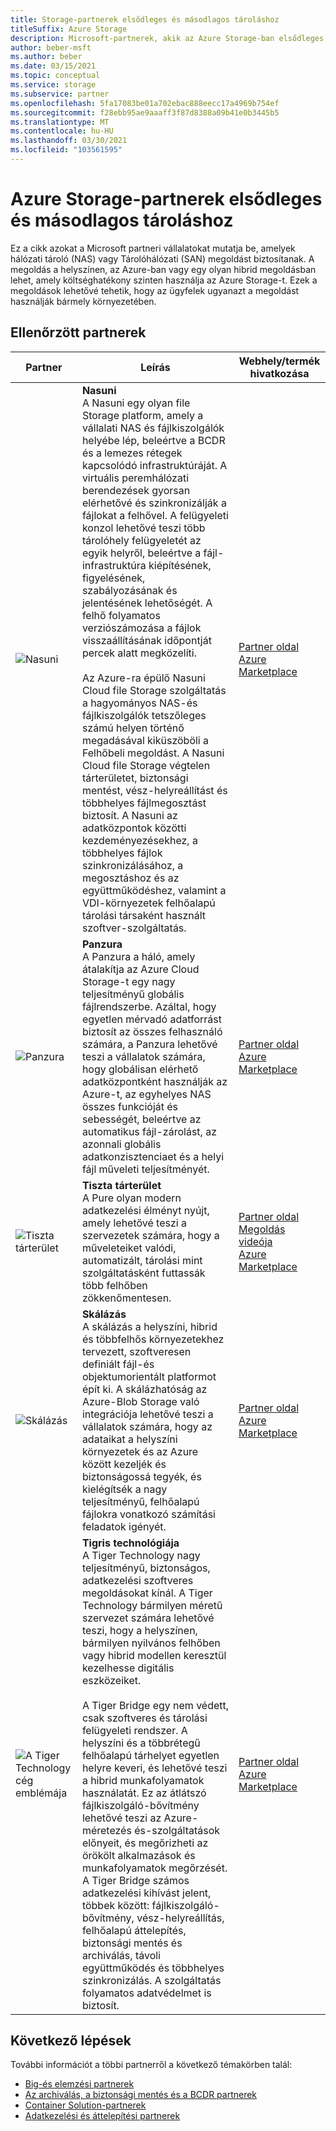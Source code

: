 ```yaml
---
title: Storage-partnerek elsődleges és másodlagos tároláshoz
titleSuffix: Azure Storage
description: Microsoft-partnerek, akik az Azure Storage-ban elsődleges és másodlagos tárolási megoldásokra építenek ki felhasználói megoldásokat
author: beber-msft
ms.author: beber
ms.date: 03/15/2021
ms.topic: conceptual
ms.service: storage
ms.subservice: partner
ms.openlocfilehash: 5fa17083be01a702ebac888eecc17a4969b754ef
ms.sourcegitcommit: f28ebb95ae9aaaff3f87d8388a09b41e0b3445b5
ms.translationtype: MT
ms.contentlocale: hu-HU
ms.lasthandoff: 03/30/2021
ms.locfileid: "103561595"
---
```

# <a name="azure-storage-partners-for-primary-and-secondary-storage"></a>Azure Storage-partnerek elsődleges és másodlagos tároláshoz

Ez a cikk azokat a Microsoft partneri vállalatokat mutatja be, amelyek hálózati tároló (NAS) vagy Tárolóhálózati (SAN) megoldást biztosítanak. A megoldás a helyszínen, az Azure-ban vagy egy olyan hibrid megoldásban lehet, amely költséghatékony szinten használja az Azure Storage-t. Ezek a megoldások lehetővé tehetik, hogy az ügyfelek ugyanazt a megoldást használják bármely környezetében.

## <a name="verified-partners"></a>Ellenőrzött partnerek

| Partner | Leírás | Webhely/termék hivatkozása |
| ------- | ----------- | -------------------- |
| ![Nasuni](./media/nasuni-logo.png) |**Nasuni**<br>A Nasuni egy olyan file Storage platform, amely a vállalati NAS és fájlkiszolgálók helyébe lép, beleértve a BCDR és a lemezes rétegek kapcsolódó infrastruktúráját. A virtuális peremhálózati berendezések gyorsan elérhetővé és szinkronizálják a fájlokat a felhővel. A felügyeleti konzol lehetővé teszi több tárolóhely felügyeletét az egyik helyről, beleértve a fájl-infrastruktúra kiépítésének, figyelésének, szabályozásának és jelentésének lehetőségét. A felhő folyamatos verziószámozása a fájlok visszaállításának időpontját percek alatt megközelíti.<br><br>Az Azure-ra épülő Nasuni Cloud file Storage szolgáltatás a hagyományos NAS-és fájlkiszolgálók tetszőleges számú helyen történő megadásával kiküszöböli a Felhőbeli megoldást. A Nasuni Cloud file Storage végtelen tárterületet, biztonsági mentést, vész-helyreállítást és többhelyes fájlmegosztást biztosít. A Nasuni az adatközpontok közötti kezdeményezésekhez, a többhelyes fájlok szinkronizálásához, a megosztáshoz és az együttműködéshez, valamint a VDI-környezetek felhőalapú tárolási társaként használt szoftver-szolgáltatás.|[Partner oldal](https://www.nasuni.com/partner/microsoft/)<br>[Azure Marketplace](https://azuremarketplace.microsoft.com/marketplace/apps/nasunicorporation.nasuni)|
| ![Panzura](./media/panzura-logo.png) |**Panzura**<br>A Panzura a háló, amely átalakítja az Azure Cloud Storage-t egy nagy teljesítményű globális fájlrendszerbe. Azáltal, hogy egyetlen mérvadó adatforrást biztosít az összes felhasználó számára, a Panzura lehetővé teszi a vállalatok számára, hogy globálisan elérhető adatközpontként használják az Azure-t, az egyhelyes NAS összes funkcióját és sebességét, beleértve az automatikus fájl-zárolást, az azonnali globális adatkonzisztenciaet és a helyi fájl műveleti teljesítményét. |[Partner oldal](https://panzura.com/partners/microsoft-azure/)<br>[Azure Marketplace](https://azuremarketplace.microsoft.com/marketplace/apps/panzura-file-system.panzura-freedom-filer)|
| ![Tiszta tárterület](./media/pure-logo.png) |**Tiszta tárterület**<br>A Pure olyan modern adatkezelési élményt nyújt, amely lehetővé teszi a szervezetek számára, hogy a műveleteiket valódi, automatizált, tárolási mint szolgáltatásként futtassák több felhőben zökkenőmentesen.|[Partner oldal](https://www.purestorage.com/company/technology-partners/microsoft.html)<br>[Megoldás videója](https://azure.microsoft.com/resources/videos/pure-storage-overview)<br>[Azure Marketplace](https://azuremarketplace.microsoft.com/marketplace/apps/purestoragemarketplaceadmin.cbs_license_offer)|
| ![Skálázás](./media/scality-logo.png) |**Skálázás**<br>A skálázás a helyszíni, hibrid és többfelhős környezetekhez tervezett, szoftveresen definiált fájl-és objektumorientált platformot épít ki. A skálázhatóság az Azure-Blob Storage való integrációja lehetővé teszi a vállalatok számára, hogy az adataikat a helyszíni környezetek és az Azure között kezeljék és biztonságossá tegyék, és kielégítsék a nagy teljesítményű, felhőalapú fájlokra vonatkozó számítási feladatok igényét. |[Partner oldal](https://www.scality.com/partners/azure/)<br>[Azure Marketplace](https://azuremarketplace.microsoft.com/marketplace/apps/scality.scalityconnecthourly?tab=Overview)|
| ![A Tiger Technology cég emblémája](./media/tiger-logo.png) |**Tigris technológiája**<br>A Tiger Technology nagy teljesítményű, biztonságos, adatkezelési szoftveres megoldásokat kínál. A Tiger Technology bármilyen méretű szervezet számára lehetővé teszi, hogy a helyszínen, bármilyen nyilvános felhőben vagy hibrid modellen keresztül kezelhesse digitális eszközeiket. <br><br> A Tiger Bridge egy nem védett, csak szoftveres és tárolási felügyeleti rendszer. A helyszíni és a többrétegű felhőalapú tárhelyet egyetlen helyre keveri, és lehetővé teszi a hibrid munkafolyamatok használatát. Ez az átlátszó fájlkiszolgáló-bővítmény lehetővé teszi az Azure-méretezés és-szolgáltatások előnyeit, és megőrizheti az örökölt alkalmazások és munkafolyamatok megőrzését. A Tiger Bridge számos adatkezelési kihívást jelent, többek között: fájlkiszolgáló-bővítmény, vész-helyreállítás, felhőalapú áttelepítés, biztonsági mentés és archiválás, távoli együttműködés és többhelyes szinkronizálás. A szolgáltatás folyamatos adatvédelmet is biztosít. |[Partner oldal](https://www.tiger-technology.com/partners/microsoft-azure/)<br>[Azure Marketplace](https://azuremarketplace.microsoft.com/marketplace/apps/tiger-technology.tigerbridge_vm)|

## <a name="next-steps"></a>Következő lépések

További információt a többi partnerről a következő témakörben talál:

- [Big-és elemzési partnerek](..\analytics\partner-overview.md)
- [Az archiválás, a biztonsági mentés és a BCDR partnerek](..\backup-archive-disaster-recovery\partner-overview.md)
- [Container Solution-partnerek](..\container-solutions\partner-overview.md)
- [Adatkezelési és áttelepítési partnerek](..\data-management\partner-overview.md)